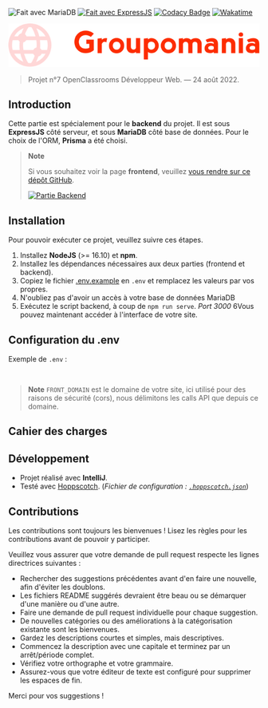 ![Fait avec MariaDB](https://img.shields.io/badge/Fait%20avec%20MariaDB-%2300f.svg?&color=800&style=for-the-badge&logo=mongodb&logoColor=white)
[![Fait avec ExpressJS](https://img.shields.io/badge/Fait%20avec%20Express-%234752C4.svg?&style=for-the-badge&color=white&logo=express&logoColor=black&alt=express)](https://github.com/expressjs/express)
[![Codacy Badge](https://img.shields.io/codacy/grade/760b3a894bef4bf0bb4a72b4598c0455?style=for-the-badge)](https://www.codacy.com/gh/thomasbnt/DW_P7_Groupomania_backend_OC/dashboard)
[![Wakatime](https://wakatime.com/badge/github/thomasbnt/DW_P7_Groupomania_backend_OC.svg?style=for-the-badge)](https://wakatime.com/badge/github/thomasbnt/DW_P7_Groupomania_backend_OC)

![Groupomania logo](groupomania.svg)

> Projet n°7 OpenClassrooms Développeur Web. — 24 août 2022.

## Introduction

Cette partie est spécialement pour le **backend** du projet. Il est sous **ExpressJS** côté serveur, et sous **MariaDB** côté base de données.
Pour le choix de l'ORM, **Prisma** a été choisi.

> **Note**
> 
> Si vous souhaitez voir la page **frontend**, veuillez [vous rendre sur ce dépôt GitHub](https://github.com/thomasbnt/DW_P7_Groupomania_frontend_OC).
> 
> [![Partie Backend](https://img.shields.io/badge/Aller%20voir%20la%20partie%20Frontend%20→-informational?style=for-the-badge)](https://github.com/thomasbnt/DW_P7_Groupomania_frontend_OC)


## Installation

Pour pouvoir exécuter ce projet, veuillez suivre ces étapes.

1. Installez **NodeJS** (>= 16.10) et **npm**.
2. Installez les dépendances nécessaires aux deux parties (frontend et backend).
3. Copiez le fichier [.env.example](/.env.example) en `.env` et remplacez les valeurs par vos propres.
4. N'oubliez pas d'avoir un accès à votre base de données MariaDB
5. Exécutez le script backend, à coup de `npm run serve`. _Port 3000_
6Vous pouvez maintenant accéder à l'interface de votre site.

## Configuration du .env
Exemple de `.env` :

```dotenv


```

> **Note**
> `FRONT_DOMAIN` est le domaine de votre site, ici utilisé pour des raisons de sécurité (cors), nous délimitons les calls API que depuis ce domaine.

## Cahier des charges


## Développement

- Projet réalisé avec **IntelliJ**.
- Testé avec [Hoppscotch](https://hoppscotch.io). (_Fichier de configuration : [`.hoppscotch.json`](hoppscotch.json)_)

## Contributions

Les contributions sont toujours les bienvenues ! Lisez les règles pour les contributions avant de pouvoir y participer.

Veuillez vous assurer que votre demande de pull request respecte les lignes directrices suivantes :

- Rechercher des suggestions précédentes avant d'en faire une nouvelle, afin d'éviter les doublons.
- Les fichiers README suggérés devraient être beau ou se démarquer d'une manière ou d'une autre.
- Faire une demande de pull request individuelle pour chaque suggestion.
- De nouvelles catégories ou des améliorations à la catégorisation existante sont les bienvenues.
- Gardez les descriptions courtes et simples, mais descriptives.
- Commencez la description avec une capitale et terminez par un arrêt/période complet.
- Vérifiez votre orthographe et votre grammaire.
- Assurez-vous que votre éditeur de texte est configuré pour supprimer les espaces de fin.

Merci pour vos suggestions !
